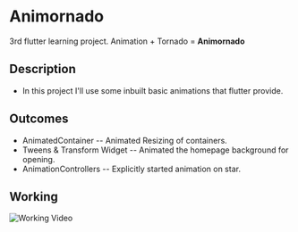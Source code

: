 # Animornado

3rd flutter learning project. Animation + Tornado = <strong>Animornado</strong>


## Description

- In this project I'll use some inbuilt basic animations that flutter provide. 


## Outcomes

- AnimatedContainer -- Animated Resizing of containers. 
- Tweens & Transform Widget -- Animated the homepage background for opening.
- AnimationControllers -- Explicitly started animation on star.


## Working

![Working Video](assets/videos/working.gif)


